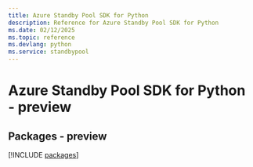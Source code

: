 ```yaml
---
title: Azure Standby Pool SDK for Python
description: Reference for Azure Standby Pool SDK for Python
ms.date: 02/12/2025
ms.topic: reference
ms.devlang: python
ms.service: standbypool
---
```

# Azure Standby Pool SDK for Python - preview
## Packages - preview
[!INCLUDE [packages](standby-pool-index.md)]